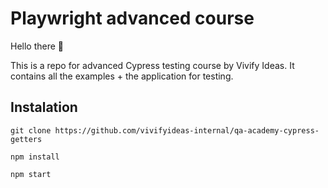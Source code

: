 # Playwright advanced course 

Hello there 👋

This is a repo for advanced Cypress testing course by Vivify Ideas. It contains all the examples + the application for testing.

## Instalation
`git clone https://github.com/vivifyideas-internal/qa-academy-cypress-getters`

`npm install`

`npm start`

